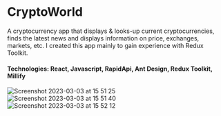 # CryptoWorld 
A cryptocurrency app that displays & looks-up current cryptocurrencies, finds the latest news and displays information on price, exchanges, markets, etc. I created this app mainly to gain experience with Redux Toolkit.
<br>
#### Technologies: React, Javascript, RapidApi, Ant Design, Redux Toolkit, Millify

![Screenshot 2023-03-03 at 15 51 25](https://user-images.githubusercontent.com/71324672/222828428-fd7bf8df-4efc-4e89-8248-58279cd08d38.png)
![Screenshot 2023-03-03 at 15 51 40](https://user-images.githubusercontent.com/71324672/222828440-273fc7c2-1033-4352-aaef-6e51151cd228.png)
![Screenshot 2023-03-03 at 15 52 12](https://user-images.githubusercontent.com/71324672/222828445-c8331ade-5cfd-49bd-a6b0-52e174c75551.png)

